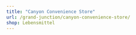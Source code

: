 ```yaml
---
title: "Canyon Convenience Store"
url: /grand-junction/canyon-convenience-store/
shop: Lebensmittel
---
```

